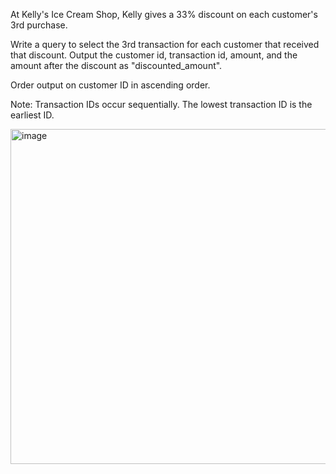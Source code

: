 At Kelly's Ice Cream Shop, Kelly gives a 33% discount on each customer's 3rd purchase.

Write a query to select the 3rd transaction for each customer that received that discount. Output the customer id, transaction id, amount, and the amount after the discount as "discounted_amount".

Order output on customer ID in ascending order.

Note: Transaction IDs occur sequentially. The lowest transaction ID is the earliest ID.


<img width="536" alt="image" src="https://github.com/user-attachments/assets/243a58d4-2f02-4766-bd2a-b14f1aca3919">



